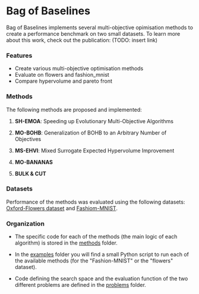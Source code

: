 # Bag of Baselines

Bag of Baselines implements several multi-objective opimisation methods to create a performance benchmark on two small datasets. To learn more about this work, check out the publication: (TODO: insert link)


### Features

+ Create various multi-objective optimisation methods
+ Evaluate on flowers and fashion_mnist
+ Compare hypervolume and pareto front

### Methods

The following methods are proposed and implemented:

1. **SH-EMOA**: Speeding up Evolutionary Multi-Objective Algorithms

2. **MO-BOHB**: Generalization of BOHB to an Arbitrary Number of Objectives

3. **MS-EHVI**: Mixed Surrogate Expected Hypervolume Improvement

4. **MO-BANANAS**

5. **BULK & CUT**

### Datasets

Performance of the methods was evaluated using the following datasets: [Oxford-Flowers dataset](https://www.robots.ox.ac.uk/~vgg/data/flowers/) and [Fashiom-MNIST](https://github.com/zalandoresearch/fashion-mnist).


### Organization

 * The specific code for each of the methods (the main logic of each algorithm) is stored in the [methods](https://github.com/automl/multi-obj-baselines/tree/main/baselines/methods) folder.

 * In the [examples](https://github.com/automl/multi-obj-baselines/tree/main/examples) folder you will find a small Python script to run each of the available methods (for the "Fashion-MNIST" or the "flowers" dataset).

 * Code defining the search space and the evaluation function of the two different problems are defined in the [problems](https://github.com/automl/multi-obj-baselines/tree/main/baselines/problems) folder. 

